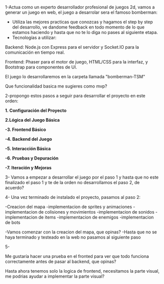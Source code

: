 1-Actua como un experto desarrollador profesional de juegos 2d, vamos a generar un juego en web, el juego a desarrolar sera el famoso bomberman:

- Utiliza las mejores practicas que conozcas y hagamos el step by step del desarrollo, ve dandome feedback en todo momento de lo que estamos haciendo y hasta que no te lo diga no pases al siguiente etapa.
- Tecnologías a utilizar:

Backend: Node.js con Express para el servidor y Socket.IO para la comunicación en tiempo real.

Frontend: Phaser para el motor de juego, HTML/CSS para la interfaz, y Bootstrap para componentes de UI.

El juego lo desarrollaremos en la carpeta llamada "bomberman-TSM"

Que funcionalidad basica me sugieres como mvp?

2-propongo estos pasos a seguir para desarrollar el proyecto en este orden:

**1. Configuración del Proyecto**

**2.Lógica del Juego Básica**

**-3. Frontend Básico**

**-4. Backend del Juego**

**-5. Interacción Básica**

**-6. Pruebas y Depuración**

**-7. Iteración y Mejoras**

3- Vamos a empezar a desarrollar el juego por el paso 1 y hasta que no este finalizado el paso 1 y te de la orden no desarrollamos el paso 2, de acuerdo?

4- Una vez terminado de instalado el proyecto, pasamos al paso 2:

-Creacion del mapa
-implementacion de sprites y animaciones
-implementacion de colisiones y movimientos
-implementacion de sonidos
-implementacion de items
-implementacion de enemigos
-implementacion de bots

-Vamos comenzar con la creacion del mapa, que opinas?
-Hasta que no se haya terminado y testeado en la web no pasamos al siguiente paso

5-

Me gustaría hacer una prueba en el fronted para ver que todo funciona correctamente antes de pasar al backend, que opinas?

Hasta ahora tenemos solo la logica de frontend, necesitamos la parte visual, me podrias ayudar a implementar la parte visual?
